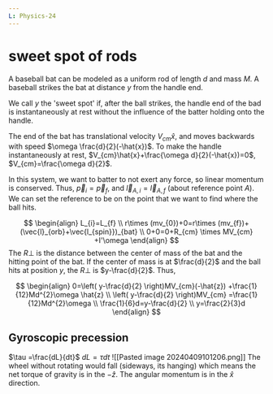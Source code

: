 ```yaml
---
L: Physics-24
---
```


# sweet spot of rods
A baseball bat can be modeled as a uniform rod of length $d$ and mass $M$. A baseball strikes the bat at distance $y$ from the handle end. 

We call $y$ the 'sweet spot' if, after the ball strikes, the handle end of the bad is instantaneously at rest without the influence of the batter holding onto the handle. 

The end of the bat has translational velocity $V_{cm}\hat{x}$, and moves backwards with speed $\omega  \frac{d}{2}(-\hat{x})$.  To make the handle instantaneously at rest, $V_{cm}\hat{x}+\frac{\omega d}{2}(-\hat{x})=0$, $V_{cm}=\frac{\omega d}{2}$. 

In this system, we want to batter to not exert any force, so linear momentum is conserved. Thus, $\vec{p}_{i}=\vec{p}_{f}$, and $\vec{l}_{A,i}=\vec{l}_{A,f}$ (about reference point $A$). We can set the reference to be on the point that we want to find where the ball hits.

$$
\begin{align}
L_{i}=L_{f} \\
r\times  (mv_{0})+0=r\times  (mv_{f})+(\vec{l}_{orb}+\vec{l_{spin}})_{bat} \\
0+0=0+R_{cm} \times  MV_{cm} +I'\omega
\end{align}
$$
The $R\perp$ is the distance between the center of mass of the bat and the hitting point of the bat. If the center of mass is at $\frac{d}{2}$ and the ball hits at position $y$, the $R\perp$ is $y-\frac{d}{2}$. Thus,

$$
\begin{align}
0=\left( y-\frac{d}{2} \right)MV_{cm}(-\hat{z}) +\frac{1}{12}Md^{2}\omega \hat{z} \\
\left( y-\frac{d}{2} \right)MV_{cm} =\frac{1}{12}Md^{2}\omega  \\
\frac{1}{6}d=y-\frac{d}{2} \\  
y=\frac{2}{3}d
\end{align}
$$
## Gyroscopic precession
$\tau =\frac{dL}{dt}$
$dL=\tau dt$
![[Pasted image 20240409101206.png]]
The wheel without rotating would fall (sideways, its hanging) which means the net torque of gravity is in the $-\hat{z}$. The angular momentum is in the $\hat{x}$ direction.



